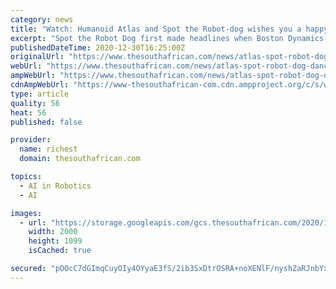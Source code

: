 ```yaml
---
category: news
title: "Watch: Humanoid Atlas and Spot the Robot-dog wishes you a happy 2021 [video]"
excerpt: "Spot the Robot Dog first made headlines when Boston Dynamics shared videos of the robotic creature dancing to Bruno Mars and opening doors."
publishedDateTime: 2020-12-30T16:25:00Z
originalUrl: "https://www.thesouthafrican.com/news/atlas-spot-robot-dog-dancing/"
webUrl: "https://www.thesouthafrican.com/news/atlas-spot-robot-dog-dancing/"
ampWebUrl: "https://www.thesouthafrican.com/news/atlas-spot-robot-dog-dancing/amp/"
cdnAmpWebUrl: "https://www-thesouthafrican-com.cdn.ampproject.org/c/s/www.thesouthafrican.com/news/atlas-spot-robot-dog-dancing/amp/"
type: article
quality: 56
heat: 56
published: false

provider:
  name: richest
  domain: thesouthafrican.com

topics:
  - AI in Robotics
  - AI

images:
  - url: "https://storage.googleapis.com/gcs.thesouthafrican.com/2020/12/e4f3fb57-boston-dynamics-atlas-spot.jpg"
    width: 2000
    height: 1099
    isCached: true

secured: "pOOcC7dGImqCuyOIy4OYyaE3fS/2ib3SxDtrOSRA+noXENlF/nyshZaRJnbYxLpdfdfpZRLx+hhKz6vOg1yU6+44vep8s48HQ8utZtgVCucP3k0RGcp7yi39ESeDwNRGmRSq80o+Dn9mwD32z3dUeSYzymPc7vxPLtGYhOaYJ9RjFtqPh1XH/F/qjygtYnHhYn1Mkf7ePEValYqP2wRiNSWFsA++PkPiN/D4+75WlRLO+Svr8r1L20037VOdLlRcIEdBYkVNE+7dSBBU1g/zreDUXtgdFS6Zjv0nbIyo+yzfdSmNLxmXEY9vp8/+ELyfTOl/f/T+GAj3wlTRhmE8IV+EhfxOoKQDVVwO2oq1I9o=;3nJ6EuN8d0fVpHQuGrNqfw=="
---
```


